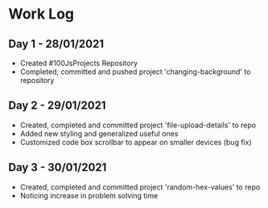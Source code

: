 # Work Log
## Day 1 - 28/01/2021
* Created #100JsProjects Repository
* Completed, committed and pushed project 'changing-background' to repository

## Day 2 - 29/01/2021
- Created, completed and committed project 'file-upload-details' to repo
- Added new styling and generalized useful ones
- Customized code box scrollbar to appear on smaller devices (bug fix)

## Day 3 - 30/01/2021
- Created, completed and committed project 'random-hex-values' to repo
- Noticing increase in problem solving time
